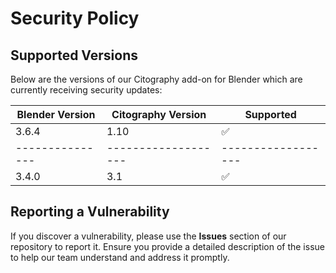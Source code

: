 # Security Policy

## Supported Versions

Below are the versions of our Citography add-on for Blender which are currently receiving security updates:

| Blender Version | Citography Version | Supported          |
| --------------- | ------------------- | ------------------ |
| 3.6.4           | 1.10                | :white_check_mark: |
| --------------- | ------------------- | ------------------ |
| 3.4.0           | 3.1                 | :white_check_mark: |
## Reporting a Vulnerability

If you discover a vulnerability, please use the **Issues** section of our repository to report it. Ensure you provide a detailed description of the issue to help our team understand and address it promptly.
